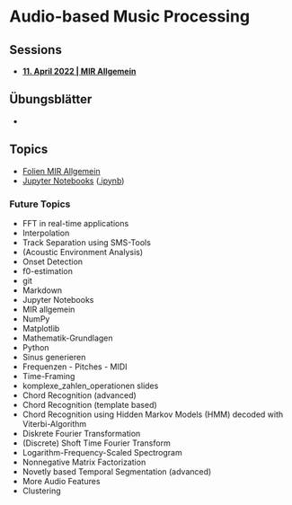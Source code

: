 # Audio-based Music Processing

## Sessions

- **[11. April 2022 | MIR Allgemein](/sessions/00_mir_intro_jupyter/00_mir_intro_jupyter.md)**

## Übungsblätter

- 

## Topics

- [Folien MIR Allgemein](sessions/00_mir_intro_jupyter/mir_general.pdf)
- [Jupyter Notebooks](sessions/00_mir_intro_jupyter/jupyter%20notebook.md) ([.ipynb](sessions/00_mir_intro_jupyter/jupyter%20notebook.ipynb))

### Future Topics

- FFT in real-time applications
- Interpolation
- Track Separation using SMS-Tools
- (Acoustic Environment Analysis)
- Onset Detection
- f0-estimation
- git
- Markdown
- Jupyter Notebooks
- MIR allgemein
- NumPy
- Matplotlib
- Mathematik-Grundlagen
- Python
- Sinus generieren
- Frequenzen - Pitches - MIDI
- Time-Framing
- komplexe_zahlen_operationen slides
- Chord Recognition (advanced)
- Chord Recognition (template based)
- Chord Recognition using Hidden Markov Models (HMM) decoded with Viterbi-Algorithm
- Diskrete Fourier Transformation
- (Discrete) Shoft Time Fourier Transform
- Logarithm-Frequency-Scaled Spectrogram
- Nonnegative Matrix Factorization
- Novetly based Temporal Segmentation (advanced)
- More Audio Features
- Clustering
